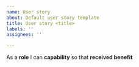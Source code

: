 ```yaml
---
name: User story
about: Default user story template
title: User story <title>
labels: ''
assignees: ''

---
```


As a **role** I can **capability** so that **received benefit**
